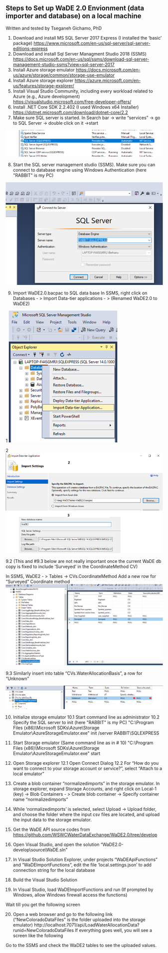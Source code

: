 

## Steps to Set up WaDE 2.0 Envionment (data importer and database) on a local machine 
Written and tested by Tseganeh Gichamo, PhD

1. Download and install MS SQL Server 2017 Express
(I installed the ‘basic’ package)
https://www.microsoft.com/en-us/sql-server/sql-server-editions-express
2. Download and install Sql Server Managment Studio 2018 (SSMS)
https://docs.microsoft.com/en-us/sql/ssms/download-sql-server-management-studio-ssms?view=sql-server-2017
3. Install Azure storage emulator
https://docs.microsoft.com/en-us/azure/storage/common/storage-use-emulator
4. Install Azure storage explorer
https://azure.microsoft.com/en-us/features/storage-explorer/
5. Install Visual Studio Community, including every workload related to Azure (e.g., Azure development)
https://visualstudio.microsoft.com/free-developer-offers/
6.  Install .NET Core SDK 2.2.402 (I used Windows x64 Installer)
https://dotnet.microsoft.com/download/dotnet-core/2.2
7. Make sure SQL server is started. 
In Search bar -> write “services” -> go to SQL Server -> double click on it ->start
  

![](Images/sqlservices_start.png)
 

8. Start the SQL server management studio (SSMS). 
Make sure you can connect to database engine using Windows Authentication (here "RABBIT" is my PC)

![](Images/ssms.png)
  
9. Import WaDE2.0.bacpac to SQL data base
	In SSMS, right click on Databases - > Import Data-tier applications - > 
	(Renamed WaDE2.0 to WaDE2)

1  ![](Images/importBacpac1.png)

2 ![](Images/importBacpac2.png)

 
9.2 
(This and #9.3 below are not really important once the current WaDE db copy is fixed to include ‘Surveyed’ in the CoordinateMethod CV)

In SSMS, WaDE2 - > Tables -> CVs.CoordinateMethod
Add a new row for “Surveyed” Coordinate method
 ![](Images/sitesAddSurveyed.png)

9.3 Similarly insert into table “CVs.WaterAllocationBasis”, a row for “Unknown”
 
![](Images/allocationBasisUnknown.png)

10. Initialize storage emulator
10.1 Start command line as administrator 
10.2 Specify the SQL server to init (here "RABBIT" is my PC)
"C:\Program Files (x86)\Microsoft SDKs\Azure\Storage Emulator\AzureStorageEmulator.exe" init /server RABBIT\SQLEXPRESS
 

11. Start Storage emulator (Same command line as in # 10)
"C:\Program Files (x86)\Microsoft SDKs\Azure\Storage Emulator\AzureStorageEmulator.exe" start

12. Open Storage explorer 
12.1 Open Connect Dialog 
12.2 For “How do you want to connect to your storage account or service?”, select “Attach to a local emulator”
 

13. Create a blob container “normalizedimports” in the storage emulator.
In storage explorer, expand Storage Accounts, and right click on Local-1 (key) -> Blob Containers - > Create blob container ->
Specify container name “normalizedimports”
 
 
14. While ‘normalizedimports’ is selected, select Upload -> Upload folder, and choose the folder where the input csv files are located, and upload the input data to the storage emulator.
 



15. Get the WaDE API source codes from https://github.com/WSWCWaterDataExchange/WaDE2.0/tree/develop 

16. Open Visual Studio, and open the solution “WaDE2.0-develop\source\WaDE.sln"

17. In Visual Studio Solution Explorer, under projects “WaDEApiFunctions” and “WaDEImportFunctions”, edit the file ‘local.settings.json’ to add connection string for the local database  
 
 

18. Build the Visual Studio Solution 
 

19. In Visual Studio, load WaDEImportFunctions and run
(If prompted by Windows, allow Windows firewall access the functions)
 
Wait till you get the following screen
 

20. Open a web browser and go to the following link (“NewColoradoDataFiles” is the folder uploaded into the storage emulator)
http://localhost:7071/api/LoadWaterAllocationData?runid=NewColoradoDataFiles
If everything goes well, you will see a screen like the following
 

Go to the SSMS and check the WaDE2 tables to see the uploaded values.
